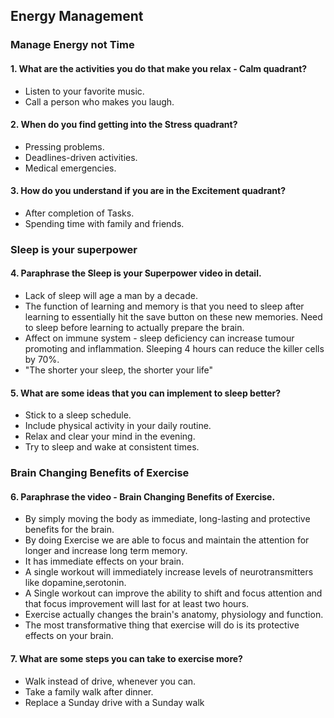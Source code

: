 ## Energy Management

###  Manage Energy not Time

#### 1. What are the activities you do that make you relax - Calm quadrant?

- Listen to your favorite music.
- Call a person who makes you laugh.

#### 2. When do you find getting into the Stress quadrant?

- Pressing problems.
- Deadlines-driven activities.
- Medical emergencies.
#### 3. How do you understand if you are in the Excitement quadrant?
- After completion of Tasks.
- Spending time with family and friends.
### Sleep is your superpower
#### 4. Paraphrase the Sleep is your Superpower video in detail.
- Lack of sleep will age a man by a decade.
- The function of learning and memory is that you need to sleep after learning to essentially hit the save button on these new memories. Need to sleep before learning to actually prepare the brain.
- Affect on immune system - sleep deficiency can increase tumour promoting and inflammation. Sleeping 4 hours can reduce the killer cells by 70%.
- "The shorter your sleep, the shorter your life"

#### 5. What are some ideas that you can implement to sleep better?
- Stick to a sleep schedule.
- Include physical activity in your daily routine.
- Relax and clear your mind in the evening.
- Try to sleep and wake at consistent times.
### Brain Changing Benefits of Exercise
#### 6. Paraphrase the video - Brain Changing Benefits of Exercise.
- By simply moving the body as immediate, long-lasting and protective benefits for the brain.
- By doing Exercise we are able to focus and maintain the attention for longer and increase long term memory.
- It has immediate effects on your brain.
- A single workout will immediately increase levels of neurotransmitters like dopamine,serotonin.
- A Single workout can improve the ability to shift and focus attention and that focus improvement will last for at least two hours.
- Exercise actually changes the brain's anatomy, physiology and function.
- The most transformative thing that exercise will do is its protective effects on your brain.
#### 7. What are some steps you can take to exercise more?
- Walk instead of drive, whenever you can.
- Take a family walk after dinner.
- Replace a Sunday drive with a Sunday walk
